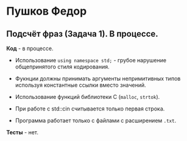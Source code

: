 # Пушков Федор

## Подсчёт фраз (Задача 1). В процессе.

**Код** - в процессе.

- Использование `using namespace std;` - грубое нарушение общепринятого стиля кодирования.

- Фукнции должны принимать аргументы непримитивных типов используя константные ссылки вместо значений.

- Использование функций библиотеки C (`malloc`, `strtok`).

- При работе с std::cin считывается только первая строка.

- Программа работает только с файлами с расширением `.txt`.

**Тесты** - нет.
